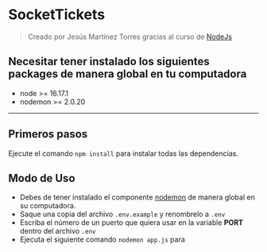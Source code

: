 # SocketTickets
>Creado por Jesús Martínez Torres gracias al curso de [NodeJs](https://www.udemy.com/course/node-de-cero-a-experto)

## **Necesitar tener instalado los siguientes packages de manera global en tu computadora**
- node >= 16.17.1
- nodemon >= 2.0.20
---

## Primeros pasos
Ejecute el comando `npm install` para instalar todas las dependencias.

## Modo de Uso
* Debes de tener instalado el componente [nodemon](https://www.npmjs.com/package/nodemon) de manera global en su computadora.
* Saque una copia del archivo `.env.example` y renombrelo a `.env`
* Escriba el número de un puerto que quiera usar en la variable **PORT** dentro del archivo `.env`
* Ejecuta el siguiente comando `nodemon app.js` para 